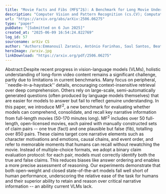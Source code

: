 ```yaml
---
title: "Movie Facts and Fibs (MF$^2$): A Benchmark for Long Movie Understanding"
description: "Computer Vision and Pattern Recognition (cs.CV); Computation and Language (cs.CL); Machine Learning (cs.LG)"
url: "https://arxiv.org/abs/arXiv:2506.06275"
type: "paper"
pubDate: "[Submitted on 6 Jun 2025]"
created_at: "2025-06-09 16:54:24.822769"
log_id: 57
sourcename: arXiv CS
author: "Authors:Emmanouil Zaranis, António Farinhas, Saul Santos, Beatriz Canaverde, Miguel Moura Ramos, Aditya K Surikuchi, André Viveiros, Baohao Liao, Elena Bueno-Benito, Nithin Sivakumaran, Pavlo Vasylenko, Shoubin Yu, Sonal Sannigrahi, Wafaa Mohammed, Ben Peters, Danae Sánchez Villegas, Elias Stengel-Eskin, Giuseppe Attanasio, Jaehong Yoon, Stella Frank, Alessandro Suglia, Chrysoula Zerva, Desmond Elliott, Mariella Dimiccoli, Mohit Bansal, Oswald Lanz, Raffaella Bernardi, Raquel Fernández, Sandro Pezzelle, Vlad Niculae, André F. T. Martins"
heroImage: /arxiv.jpg
linkDownload: "https://arxiv.org/pdf/2506.06275"
---
```


Abstract:Despite recent progress in vision-language models (VLMs), holistic understanding of long-form video content remains a significant challenge, partly due to limitations in current benchmarks. Many focus on peripheral, ``needle-in-a-haystack'' details, encouraging context-insensitive retrieval over deep comprehension. Others rely on large-scale, semi-automatically generated questions (often produced by language models themselves) that are easier for models to answer but fail to reflect genuine understanding. In this paper, we introduce MF$^2$, a new benchmark for evaluating whether models can comprehend, consolidate, and recall key narrative information from full-length movies (50-170 minutes long). MF$^2$ includes over 50 full-length, open-licensed movies, each paired with manually constructed sets of claim pairs -- one true (fact) and one plausible but false (fib), totalling over 850 pairs. These claims target core narrative elements such as character motivations and emotions, causal chains, and event order, and refer to memorable moments that humans can recall without rewatching the movie. Instead of multiple-choice formats, we adopt a binary claim evaluation protocol: for each pair, models must correctly identify both the true and false claims. This reduces biases like answer ordering and enables a more precise assessment of reasoning. Our experiments demonstrate that both open-weight and closed state-of-the-art models fall well short of human performance, underscoring the relative ease of the task for humans and their superior ability to retain and reason over critical narrative information -- an ability current VLMs lack.
